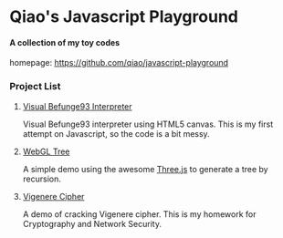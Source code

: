 Qiao's Javascript Playground 
============================

#### A collection of my toy codes ####

homepage: https://github.com/qiao/javascript-playground

### Project List ###

1. [Visual Befunge93 Interpreter](https://qiao.github.io/javascript-playground/visual-befunge93-interpreter/)

    Visual Befunge93 interpreter using HTML5 canvas. This is my first attempt on Javascript, so the code is a bit messy.

2. [WebGL Tree](https://qiao.github.io/javascript-playground/webgl-tree/)

    A simple demo using the awesome [Three.js](https://github.com/mrdoob/three.js) to generate a tree by recursion. 

3. [Vigenere Cipher](https://qiao.github.io/javascript-playground/vigenere-cipher/)

    A demo of cracking Vigenere cipher. This is my homework for Cryptography and Network Security.
